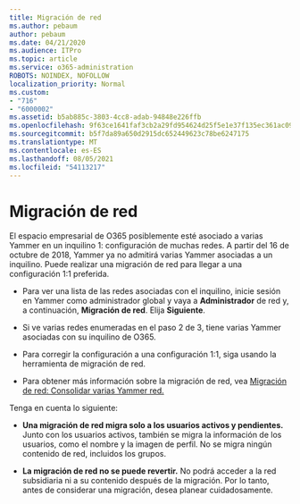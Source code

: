```yaml
---
title: Migración de red
ms.author: pebaum
author: pebaum
ms.date: 04/21/2020
ms.audience: ITPro
ms.topic: article
ms.service: o365-administration
ROBOTS: NOINDEX, NOFOLLOW
localization_priority: Normal
ms.custom:
- "716"
- "6000002"
ms.assetid: b5ab885c-3803-4cc8-adab-94848e226ffb
ms.openlocfilehash: 9f63ce1641faf3cb2a29fd954624d25f5e1e37f135ec361ac09668086d78aa3e
ms.sourcegitcommit: b5f7da89a650d2915dc652449623c78be6247175
ms.translationtype: MT
ms.contentlocale: es-ES
ms.lasthandoff: 08/05/2021
ms.locfileid: "54113217"
---
```

# <a name="network-migration"></a>Migración de red

El espacio empresarial de O365 posiblemente esté asociado a varias Yammer en un inquilino 1: configuración de muchas redes. A partir del 16 de octubre de 2018, Yammer ya no admitirá varias Yammer asociadas a un inquilino. Puede realizar una migración de red para llegar a una configuración 1:1 preferida.
  
- Para ver una lista de las redes asociadas con el inquilino, inicie sesión en Yammer como administrador global y vaya a **Administrador** de red y, a continuación, **Migración de red**. Elija **Siguiente**.

- Si ve varias redes enumeradas en el paso 2 de 3, tiene varias Yammer asociadas con su inquilino de O365.

- Para corregir la configuración a una configuración 1:1, siga usando la herramienta de migración de red.

- Para obtener más información sobre la migración de red, vea [Migración de red: Consolidar varias Yammer red.](https://docs.microsoft.com/yammer/configure-your-yammer-network/consolidate-multiple-yammer-networks)

Tenga en cuenta lo siguiente:
  
- **Una migración de red migra solo a los usuarios activos y pendientes.** Junto con los usuarios activos, también se migra la información de los usuarios, como el nombre y la imagen de perfil. No se migra ningún contenido de red, incluidos los grupos.

- **La migración de red no se puede revertir.** No podrá acceder a la red subsidiaria ni a su contenido después de la migración. Por lo tanto, antes de considerar una migración, desea planear cuidadosamente.
